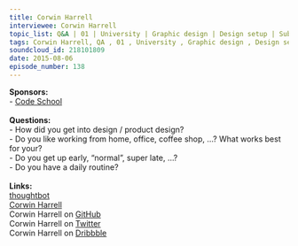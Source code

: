 ```yaml
--- 
title: Corwin Harrell
interviewee: Corwin Harrell
topic_list: Q&A | 01 | University | Graphic design | Design setup | Sublime | Atom | thoughtbot | Working location | Collaboration & pairing | Vim advocates | Daily routine | Standups | Clients | Coffee walks | Investment Fridays | 
tags: Corwin Harrell, QA , 01 , University , Graphic design , Design setup , Sublime , Atom , thoughtbot , Working location , Collaboration  pairing , Vim advocates , Daily routine , Standups , Clients , Coffee walks , Investment Fridays , 
soundcloud_id: 218101809
date: 2015-08-06
episode_number: 138
---
```

 
<p class="show_notes_display"><b>Sponsors:<br></b>- <a rel="nofollow" target="_blank" href="https://www.codeschool.com/betweenscreens">Code School</a><b><br></b><b><br>Questions:</b><br>- How did you get into design / product design?<br>- Do you like working from home, office, coffee shop, …? What works best for your?<br>- Do you get up early, “normal”, super late, …?<br>- Do you have a daily routine?<br><br><b>Links:</b><br><a rel="nofollow" target="_blank" href="https://thoughtbot.com/">thoughtbot</a><br><a rel="nofollow" target="_blank" href="http://corwinharrell.com/">Corwin Harrell</a><br>Corwin Harrell on <a rel="nofollow" target="_blank" href="https://github.com/corwinharrell">GitHub</a><br>Corwin Harrell on <a rel="nofollow" target="_blank" href="https://twitter.com/corwinharrell">Twitter</a><br>Corwin Harrell on <a rel="nofollow" target="_blank" href="https://dribbble.com/corwinharrell">Dribbble</a><br><br></p>

